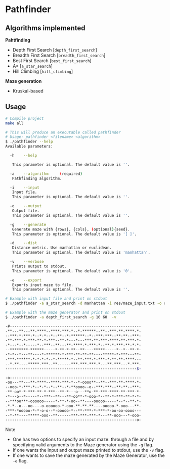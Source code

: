 # Pathfinder

## Algorithms implemented

**Pahtfinding**
- Depth First Search [`depth_first_search`]
- Breadth First Search [`breadth_first_search`]
- Best First Search [`best_first_search`]
- A* [`a_star_search`]
- Hill Climbing [`hill_climbing`]

**Maze generation**
- Kruskal-based

## Usage

```sh
# Compile project
make all 

# This will produce an executable called pathfinder
# Usage: pathfinder <filename> <algorithm> 
$ ./pathfinder --help
Available parameters:

  -h    --help

   This parameter is optional. The default value is ''.

  -a    --algorithm     (required)
   Pathfinding algorithm.

  -i    --input
   Input file.
   This parameter is optional. The default value is ''.

  -o    --output
   Output file.
   This parameter is optional. The default value is ''.

  -g    --generate
   Generate maze with {rows}, {cols}, (optional){seed}.
   This parameter is optional. The default value is '[ ]'.

  -d    --dist
   Distance metric. Use manhattan or euclidean.
   This parameter is optional. The default value is 'manhattan'.

  -v    --verbose
   Prints output to stdout.
   This parameter is optional. The default value is '0'.

  -e    --export
   Exports input maze to file.
   This parameter is optional. The default value is ''.

# Example with input file and print on stdout
$ ./pathfinder -a a_star_search -d manhattan -i res/maze_input.txt -o res/maze_solved.txt -v

# Example with the maze generator and print on stdout
$ ./pathfinder -a depth_first_search -g 10 60  -v

-#----------------------------------------------------------
-**---**---**-****--****-***-*--*-******--**--***-**-****-*-
--***-*-***-*--*-*--*--**--*-******--*--***-***--**-**--***-
-**-***-*-***-**-*-***--**-*---*---***-**-***-****-**-***-*-
-*---*--*-----*--***--**---**-****-*-***-*--**-*-***-**-*-*-
--********-******-----*-**-*-**--**----*****-----*--*--**-*-
-*-*--*---**----*-******-*-***-**-**-**----*****-*-***---**-
-***-******-*-*-*-*--*-*****-*--**-***-*-***-*-**-**-****---
--*-**----*****-***--**------***-***-***-*---**-***---*-***-
----------------------------------------------------------$-

-o----------------------------------------------------------
-oo---**---**-****--****-***-*--*-oooo**--**--***-**-****-*-
--ooo-*-***-*--*-*--*--**--*-**oooo--o--***-***--**-**--***-
-**-oo*-*-***-**-*-***--**-*---o---**o-**-***-****-**-***-*-
-*---o--*-----*--***--**---**-oo**-*-ooo-*--**-*-***-**-*-*-
--***oo***-oooooo-----*-**-*-oo--**----ooooo-----*--*--**-*-
-*-*--o---oo----o-oooooo-*-ooo-**-**-**----ooooo-*-ooo---**-
-***-*ooooo-*-*-o-o--*-ooooo-*--**-***-*-***-*-oo-oo-oooo---
--*-**----*****-ooo--**------***-***-***-*---**-ooo---*-ooo-
----------------------------------------------------------o-
```

Note
- One has two options to specify an input maze: through a file and by specifying valid arguments to the Maze generator using the `-g` flag.
- If one wants the input and output maze printed to stdout, use the `-v` flag.
- If one wants to save the maze generated by the Maze Generator, use the `-e` flag.
